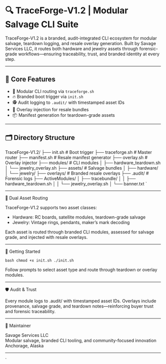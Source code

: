 # 🔍 TraceForge-V1.2 | Modular Salvage CLI Suite

TraceForge-V1.2 is a branded, audit-integrated CLI ecosystem for modular salvage, teardown logging, and resale overlay generation. Built by Savage Services LLC, it routes both hardware and jewelry assets through forensic-grade workflows—ensuring traceability, trust, and branded identity at every step.

---

## 🧠 Core Features

- 🧩 Modular CLI routing via `traceforge.sh`
- 🔥 Branded boot trigger via `init.sh`
- 🕵️ Audit logging to `.audit/` with timestamped asset IDs
- 🎨 Overlay injection for resale bundles
- 📦 Manifest generation for teardown-grade assets

---

## 🗂️ Directory Structure

TraceForge-V1.2/
├── init.sh                  # Boot trigger
├── traceforge.sh            # Master router
├── manifest.sh              # Resale manifest generator
├── overlay.sh               # Overlay injector
├── modules/                 # CLI modules
│   ├── hardware_teardown.sh
│   └── jewelry_overlay.sh
├── assets/                  # Salvage bundles
│   ├── hardware/
│   └── jewelry/
├── overlays/                # Branded resale overlays
├── .audit/                  # Forensic logs
├── ActiveModules/
│   ├── tracebundle/
│   │   ├── hardware_teardown.sh
│   │   └── jewelry_overlay.sh
│   └── banner.txt
`

---

💍 Dual Asset Routing

TraceForge-V1.2 supports two asset classes:

- Hardware: RC boards, satellite modules, teardown-grade salvage
- Jewelry: Vintage rings, pendants, maker’s mark decoding

Each asset is routed through branded CLI modules, assessed for salvage grade, and injected with resale overlays.

---

🚀 Getting Started

`bash
chmod +x init.sh
./init.sh
`

Follow prompts to select asset type and route through teardown or overlay modules.

---

🛡️ Audit & Trust

Every module logs to .audit/ with timestamped asset IDs. Overlays include provenance, salvage grade, and teardown notes—reinforcing buyer trust and forensic traceability.

---

🧭 Maintainer

Savage Services LLC  
Modular salvage, branded CLI tooling, and community-focused innovation  
Anchorage, Alaska

---

`
